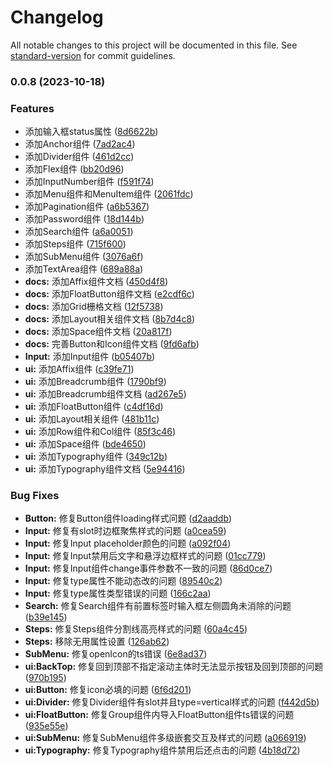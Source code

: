 # Changelog

All notable changes to this project will be documented in this file. See [standard-version](https://github.com/conventional-changelog/standard-version) for commit guidelines.

### 0.0.8 (2023-10-18)


### Features

* 添加输入框status属性 ([8d6622b](https://github.com/renzp94/adorn/commit/8d6622b107b5dad0b6c3b2f5357b616c34e9fd63))
* 添加Anchor组件 ([7ad2ac4](https://github.com/renzp94/adorn/commit/7ad2ac46594fa368f1be43d90f176e5d247e6f2d))
* 添加Divider组件 ([461d2cc](https://github.com/renzp94/adorn/commit/461d2ccf138f6cb09f9e0277ced9c7db29a91e30))
* 添加Flex组件 ([bb20d96](https://github.com/renzp94/adorn/commit/bb20d96228b235edd53c5776f6c9d2b5704ab2bb))
* 添加InputNumber组件 ([f591f74](https://github.com/renzp94/adorn/commit/f591f74586aa7ccb887d2fc7f5b4e4541855e464))
* 添加Menu组件和MenuItem组件 ([2061fdc](https://github.com/renzp94/adorn/commit/2061fdcf13c7ada37b026f8a42e38fe35c3fe723))
* 添加Pagination组件 ([a6b5367](https://github.com/renzp94/adorn/commit/a6b5367f9c75d523ed45d422a13b44578fba0e89))
* 添加Password组件 ([18d144b](https://github.com/renzp94/adorn/commit/18d144b9b81777b5d1468161524946e1e38994d1))
* 添加Search组件 ([a6a0051](https://github.com/renzp94/adorn/commit/a6a0051d897c8006e528ce92c52ed04953582ac0))
* 添加Steps组件 ([715f600](https://github.com/renzp94/adorn/commit/715f600a5f9f05060a57a5c27ffba942898f1794))
* 添加SubMenu组件 ([3076a6f](https://github.com/renzp94/adorn/commit/3076a6fa47ea9745ce8dc69e0465737d5f957812))
* 添加TextArea组件 ([689a88a](https://github.com/renzp94/adorn/commit/689a88a4dca824954d178224cc4ec424e258e135))
* **docs:** 添加Affix组件文档 ([450d4f8](https://github.com/renzp94/adorn/commit/450d4f8ef2852a80c732ebae94a3094b634f95db))
* **docs:** 添加FloatButton组件文档 ([e2cdf6c](https://github.com/renzp94/adorn/commit/e2cdf6cbb146022e76119deaf055e1437afd92b5))
* **docs:** 添加Grid栅格文档 ([12f5738](https://github.com/renzp94/adorn/commit/12f573851ef1ac2e1a0546886cf1f5284cfd13ec))
* **docs:** 添加Layout相关组件文档 ([8b7d4c8](https://github.com/renzp94/adorn/commit/8b7d4c803237e534d66b24c73a46531c04354915))
* **docs:** 添加Space组件文档 ([20a817f](https://github.com/renzp94/adorn/commit/20a817f4bbe144f27098ac8ef988cc501d4114f5))
* **docs:** 完善Button和Icon组件文档 ([9fd6afb](https://github.com/renzp94/adorn/commit/9fd6afbc57fe33482b6ed0866c6d3825812893c4))
* **Input:** 添加Input组件 ([b05407b](https://github.com/renzp94/adorn/commit/b05407b0b466eef4d310e79f3f178d72be30c0fe))
* **ui:** 添加Affix组件 ([c39fe71](https://github.com/renzp94/adorn/commit/c39fe7166bbf4285cd99e9eca8c20991466c2504))
* **ui:** 添加Breadcrumb组件 ([1790bf9](https://github.com/renzp94/adorn/commit/1790bf9d60d1651708d5af7c505d4f8f7e0fb651))
* **ui:** 添加Breadcrumb组件文档 ([ad267e5](https://github.com/renzp94/adorn/commit/ad267e5838a6bba5b0ab8fc084a00f54b28b9f07))
* **ui:** 添加FloatButton组件 ([c4df16d](https://github.com/renzp94/adorn/commit/c4df16d774414f26a8103eb73258b2803a07fe3b))
* **ui:** 添加Layout相关组件 ([481b11c](https://github.com/renzp94/adorn/commit/481b11c5980ec42157d5edb864a1df8f4b0ad210))
* **ui:** 添加Row组件和Col组件 ([85f3c46](https://github.com/renzp94/adorn/commit/85f3c46a63041ec411442b50db549b93625492d9))
* **ui:** 添加Space组件 ([bde4650](https://github.com/renzp94/adorn/commit/bde4650c0eec0c6fe3ebce95131ba941cee15cd5))
* **ui:** 添加Typography组件 ([349c12b](https://github.com/renzp94/adorn/commit/349c12bdc3716fe1f0323e0204770e0957598827))
* **ui:** 添加Typography组件文档 ([5e94416](https://github.com/renzp94/adorn/commit/5e94416a294160812ef9e65a2ba547aedec4e576))


### Bug Fixes

* **Button:** 修复Button组件loading样式问题 ([d2aaddb](https://github.com/renzp94/adorn/commit/d2aaddb8438076421305db5526e03e114adc9c65))
* **Input:** 修复有slot时边框聚焦样式的问题 ([a0cea59](https://github.com/renzp94/adorn/commit/a0cea59df49119a14f237611966f3b9fadce9d8f))
* **Input:** 修复Input placeholder颜色的问题 ([a092f04](https://github.com/renzp94/adorn/commit/a092f041311b9800aa8da9b0faaada33f8d299e9))
* **Input:** 修复Input禁用后文字和悬浮边框样式的问题 ([01cc779](https://github.com/renzp94/adorn/commit/01cc779e563918db6a83f005288d0007247f4e21))
* **Input:** 修复Input组件change事件参数不一致的问题 ([86d0ce7](https://github.com/renzp94/adorn/commit/86d0ce7cbbdc72730241daffd0cd638c9f948b97))
* **Input:** 修复type属性不能动态改的问题 ([89540c2](https://github.com/renzp94/adorn/commit/89540c2024fc7a65b3b4582b22e49a67e499d9a0))
* **Input:** 修复type属性类型错误的问题 ([166c2aa](https://github.com/renzp94/adorn/commit/166c2aa06e242ce928cf84565f4997e1dfd28db2))
* **Search:** 修复Search组件有前置标签时输入框左侧圆角未消除的问题 ([b39e145](https://github.com/renzp94/adorn/commit/b39e1450e5c925c7d5c45cf71203c5836c4eb696))
* **Steps:** 修复Steps组件分割线高亮样式的问题 ([60a4c45](https://github.com/renzp94/adorn/commit/60a4c450a492a027d5baaf1a9725f6e1eb88972f))
* **Steps:** 移除无用属性设置 ([126ab62](https://github.com/renzp94/adorn/commit/126ab62ff6dc9bc8a9a54f0f60f10b006c67c8c2))
* **SubMenu:** 修复openIcon的ts错误 ([6e8ad37](https://github.com/renzp94/adorn/commit/6e8ad3774059a321c49c567fd2815cfc03467660))
* **ui:BackTop:** 修复回到顶部不指定滚动主体时无法显示按钮及回到顶部的问题 ([970b195](https://github.com/renzp94/adorn/commit/970b1950a3177261700ee8eeb1dc4fa2a80877f6))
* **ui:Button:** 修复icon必填的问题 ([6f6d201](https://github.com/renzp94/adorn/commit/6f6d201d16501160d5238c7ab13199e9cf220663))
* **ui:Divider:** 修复Divider组件有slot并且type=vertical样式的问题 ([f442d5b](https://github.com/renzp94/adorn/commit/f442d5b6eb94431183afe4379c585f50e0505eb7))
* **ui:FloatButton:** 修复Group组件内导入FloatButton组件ts错误的问题 ([935e55e](https://github.com/renzp94/adorn/commit/935e55e9337133e5af0f68fafd3b8527679b0c82))
* **ui:SubMenu:** 修复SubMenu组件多级嵌套交互及样式的问题 ([a066919](https://github.com/renzp94/adorn/commit/a06691911fa65e7a52ca70033a7d63aede05e863))
* **ui:Typography:** 修复Typography组件禁用后还点击的问题 ([4b18d72](https://github.com/renzp94/adorn/commit/4b18d72b162bc36f3fe6509e08141f884eab7af6))
